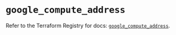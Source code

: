 # `google_compute_address`

Refer to the Terraform Registry for docs: [`google_compute_address`](https://registry.terraform.io/providers/hashicorp/google-beta/6.46.0/docs/resources/google_compute_address).
